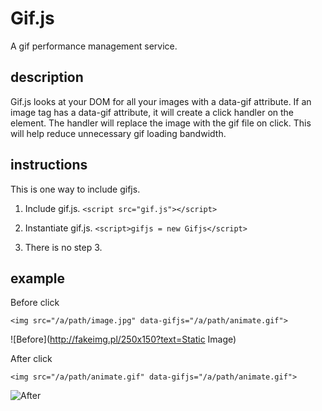 # Gif.js

A gif performance management service.

## description

Gif.js looks at your DOM for all your images with a data-gif attribute. If an image tag has a data-gif attribute, it will create a click handler on the element. The handler will replace the image with the gif file on click. This will help reduce unnecessary gif loading bandwidth.

## instructions
This is one way to include gifjs.

1. Include gif.js.
`<script src="gif.js"></script>`

2. Instantiate gif.js.
`<script>gifjs = new Gifjs</script>`

3. There is no step 3.

## example

Before click

`<img src="/a/path/image.jpg" data-gifjs="/a/path/animate.gif">`

![Before](http://fakeimg.pl/250x150?text=Static Image)



After click

`<img src="/a/path/animate.gif" data-gifjs="/a/path/animate.gif">`

![After](http://media.giphy.com/media/12Ek91HBQ4khAA/giphy.gif)
